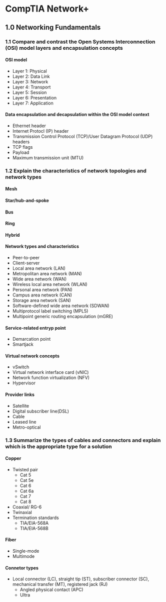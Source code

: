 # CompTIA Network+
## 1.0 Networking Fundamentals

### 1.1 Compare and contrast the Open Systems Interconnection (OSI) model layers and encapsulation concepts

#### OSI model
- Layer 1: Physical
- Layer 2: Data Link
- Layer 3: Network
- Layer 4: Transport
- Layer 5: Session
- Layer 6: Presentation
- Layer 7: Application
#### Data encapsulation and decapsulation within the OSI model context
- Ethernet header
- Internet Protocl (IP) header
- Transmission Control Protocol (TCP)/User Datagram Protocol (UDP) headers
- TCP flags
- Payload
- Maximum transmission unit (MTU)

### 1.2 Explain the characteristics of network topologies and network types

#### Mesh
#### Star/hub-and-spoke
#### Bus
#### Ring
#### Hybrid
#### Network types and characteristics
- Peer-to-peer
- Client-server
- Local area network (LAN)
- Metropolitan area network (MAN)
- Wide area network (WAN)
- Wireless local area network (WLAN)
- Personal area network (PAN)
- Campus area network (CAN)
- Storage area network (SAN)
- Software-defined wide area network (SDWAN)
- Multiprotocol label switching (MPL5)
- Multipoint generic routing encapsulation (mGRE)
#### Service-related entryp point
- Demarcation point
- Smartjack
#### Virtual network concepts
- vSwitch
- Virtual network interface card (vNIC)
- Network function virtualization (NFV)
- Hypervisor
#### Provider links
- Satellite
- Digital subscriber line(DSL)
- Cable
- Leased line
- Metro-optical

### 1.3 Summarize the types of cables and connectors and explain which is the appropriate type for a solution
#### Copper
- Twisted pair
  - Cat 5
  - Cat 5e
  - Cat 6
  - Cat 6a
  - Cat 7
  - Cat 8
- Coaxial/ RG-6
- Twinaxial
- Termination standards
  - TIA/EIA-568A
  - TIA/EIA-568B
#### Fiber
- Single-mode
- Multimode
#### Connetor types
- Local connector (LC), straight tip (ST), subscriber connector (SC), mechanical transfer (MT), registered jack (RJ)
  - Angled physical contact (APC)
  - Ultra